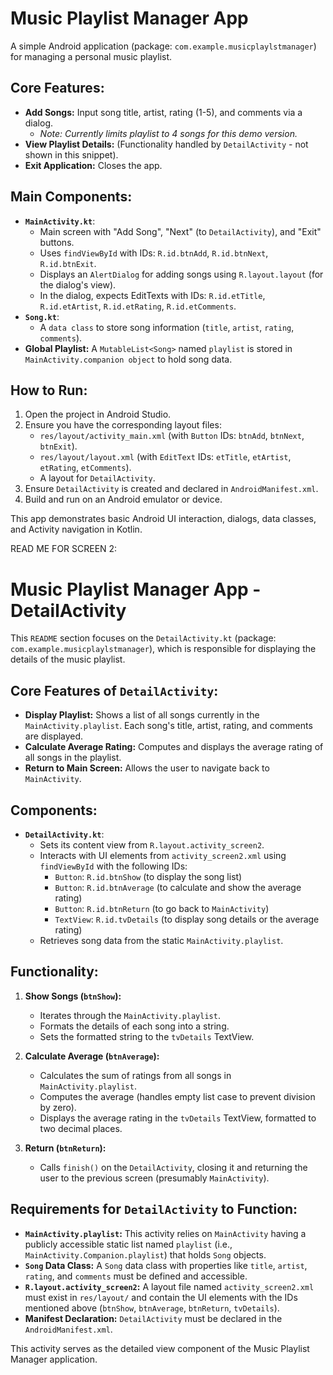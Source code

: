 # Music Playlist Manager App

A simple Android application (package: `com.example.musicplaylstmanager`) for managing a personal music playlist.

## Core Features:

*   **Add Songs:** Input song title, artist, rating (1-5), and comments via a dialog.
    *   *Note: Currently limits playlist to 4 songs for this demo version.*
*   **View Playlist Details:** (Functionality handled by `DetailActivity` - not shown in this snippet).
*   **Exit Application:** Closes the app.

## Main Components:

*   **`MainActivity.kt`**:
    *   Main screen with "Add Song", "Next" (to `DetailActivity`), and "Exit" buttons.
    *   Uses `findViewById` with IDs: `R.id.btnAdd`, `R.id.btnNext`, `R.id.btnExit`.
    *   Displays an `AlertDialog` for adding songs using `R.layout.layout` (for the dialog's view).
    *   In the dialog, expects EditTexts with IDs: `R.id.etTitle`, `R.id.etArtist`, `R.id.etRating`, `R.id.etComments`.
*   **`Song.kt`**:
    *   A `data class` to store song information (`title`, `artist`, `rating`, `comments`).
*   **Global Playlist:** A `MutableList<Song>` named `playlist` is stored in `MainActivity.companion object` to hold song data.

## How to Run:

1.  Open the project in Android Studio.
2.  Ensure you have the corresponding layout files:
    *   `res/layout/activity_main.xml` (with `Button` IDs: `btnAdd`, `btnNext`, `btnExit`).
    *   `res/layout/layout.xml` (with `EditText` IDs: `etTitle`, `etArtist`, `etRating`, `etComments`).
    *   A layout for `DetailActivity`.
3.  Ensure `DetailActivity` is created and declared in `AndroidManifest.xml`.
4.  Build and run on an Android emulator or device.

This app demonstrates basic Android UI interaction, dialogs, data classes, and Activity navigation in Kotlin.

READ ME FOR SCREEN 2:

# Music Playlist Manager App - DetailActivity

This `README` section focuses on the `DetailActivity.kt` (package: `com.example.musicplaylstmanager`), which is responsible for displaying the details of the music playlist.

## Core Features of `DetailActivity`:

*   **Display Playlist:** Shows a list of all songs currently in the `MainActivity.playlist`. Each song's title, artist, rating, and comments are displayed.
*   **Calculate Average Rating:** Computes and displays the average rating of all songs in the playlist.
*   **Return to Main Screen:** Allows the user to navigate back to `MainActivity`.

## Components:

*   **`DetailActivity.kt`**:
    *   Sets its content view from `R.layout.activity_screen2`.
    *   Interacts with UI elements from `activity_screen2.xml` using `findViewById` with the following IDs:
        *   `Button`: `R.id.btnShow` (to display the song list)
        *   `Button`: `R.id.btnAverage` (to calculate and show the average rating)
        *   `Button`: `R.id.btnReturn` (to go back to `MainActivity`)
        *   `TextView`: `R.id.tvDetails` (to display song details or the average rating)
    *   Retrieves song data from the static `MainActivity.playlist`.

## Functionality:

1.  **Show Songs (`btnShow`):**
    *   Iterates through the `MainActivity.playlist`.
    *   Formats the details of each song into a string.
    *   Sets the formatted string to the `tvDetails` TextView.

2.  **Calculate Average (`btnAverage`):**
    *   Calculates the sum of ratings from all songs in `MainActivity.playlist`.
    *   Computes the average (handles empty list case to prevent division by zero).
    *   Displays the average rating in the `tvDetails` TextView, formatted to two decimal places.

3.  **Return (`btnReturn`):**
    *   Calls `finish()` on the `DetailActivity`, closing it and returning the user to the previous screen (presumably `MainActivity`).

## Requirements for `DetailActivity` to Function:

*   **`MainActivity.playlist`:** This activity relies on `MainActivity` having a publicly accessible static list named `playlist` (i.e., `MainActivity.Companion.playlist`) that holds `Song` objects.
*   **`Song` Data Class:** A `Song` data class with properties like `title`, `artist`, `rating`, and `comments` must be defined and accessible.
*   **`R.layout.activity_screen2`:** A layout file named `activity_screen2.xml` must exist in `res/layout/` and contain the UI elements with the IDs mentioned above (`btnShow`, `btnAverage`, `btnReturn`, `tvDetails`).
*   **Manifest Declaration:** `DetailActivity` must be declared in the `AndroidManifest.xml`.

This activity serves as the detailed view component of the Music Playlist Manager application.



